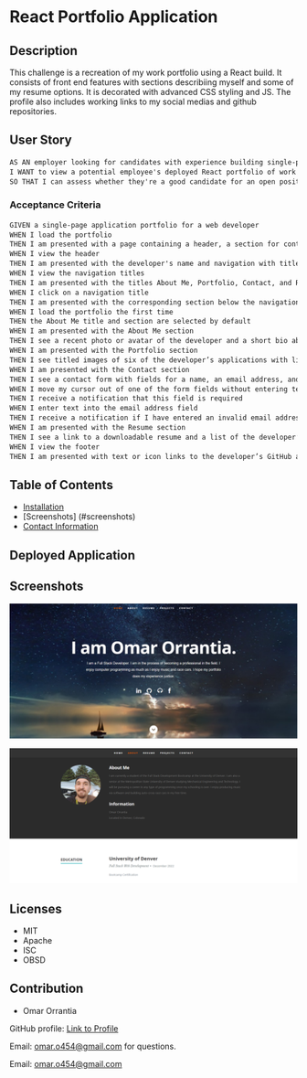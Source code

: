 # React Portfolio Application

## Description

This challenge is a recreation of my work portfolio using a React build. It consists of front end features with sections describiing myself and some of my resume options. It is decorated with advanced CSS styling and JS. The profile also includes working links to my social medias and github repositories.

## User Story

```md
AS AN employer looking for candidates with experience building single-page applications
I WANT to view a potential employee's deployed React portfolio of work samples
SO THAT I can assess whether they're a good candidate for an open position
```

### Acceptance Criteria

```md
GIVEN a single-page application portfolio for a web developer
WHEN I load the portfolio
THEN I am presented with a page containing a header, a section for content, and a footer
WHEN I view the header
THEN I am presented with the developer's name and navigation with titles corresponding to different sections of the portfolio
WHEN I view the navigation titles
THEN I am presented with the titles About Me, Portfolio, Contact, and Resume, and the title corresponding to the current section is highlighted
WHEN I click on a navigation title
THEN I am presented with the corresponding section below the navigation without the page reloading and that title is highlighted
WHEN I load the portfolio the first time
THEN the About Me title and section are selected by default
WHEN I am presented with the About Me section
THEN I see a recent photo or avatar of the developer and a short bio about them
WHEN I am presented with the Portfolio section
THEN I see titled images of six of the developer’s applications with links to both the deployed applications and the corresponding GitHub repository
WHEN I am presented with the Contact section
THEN I see a contact form with fields for a name, an email address, and a message
WHEN I move my cursor out of one of the form fields without entering text
THEN I receive a notification that this field is required
WHEN I enter text into the email address field
THEN I receive a notification if I have entered an invalid email address
WHEN I am presented with the Resume section
THEN I see a link to a downloadable resume and a list of the developer’s proficiencies
WHEN I view the footer
THEN I am presented with text or icon links to the developer’s GitHub and LinkedIn profiles, and their profile on a third platform (Stack Overflow, Twitter) 
```

## Table of Contents

- [Installation](#installation)
- [Screenshots] (#screenshots)
- [Contact Information](#contactinfo)

## Deployed Application



## Screenshots

![Screenshot](./public/images/screenio.png)

![Screenshot](./public/images/screenio2.png)

## Licenses

* MIT  
* Apache  
* ISC  
* OBSD

## Contribution

* Omar Orrantia

GitHub profile: [Link to Profile](https://github.com/omaro454/react-portfolio)

Email: omar.o454@gmail.com for questions.

Email: omar.o454@gmail.com
